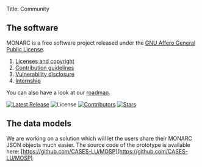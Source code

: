 Title: Community

## The software

MONARC is a free software project released under the
[GNU Affero General Public License](https://www.gnu.org/licenses/agpl-3.0.html).


1. [Licenses and copyright](/licenses-and-copyright)
2. [Contribution guidelines](/contribution-guidelines)
3. [Vulnerability disclosure](/vulnerability-disclosure)
4. [<s>Internship</s>](/internship)

You can also have a look at our [roadmap](https://github.com/monarc-project/MonarcAppFO/wiki/Roadmap).

<script type='text/javascript' src='https://www.openhub.net/p/monarc/widgets/project_factoids_stats?format=js'></script>

[![Latest Release](https://img.shields.io/github/release/monarc-project/MonarcAppFO.svg?style=flat-square)](https://github.com/monarc-project/MonarcAppFO/releases/latest)
![License](https://img.shields.io/github/license/monarc-project/MonarcAppFO.svg?style=flat-square)
[![Contributors](https://img.shields.io/github/contributors/monarc-project/MonarcAppFO.svg?style=flat-square)](https://github.com/monarc-project/MonarcAppFO/graphs/contributors)
[![Stars](https://img.shields.io/github/stars/monarc-project/MonarcAppFO.svg?style=flat-square)](https://github.com/monarc-project/MonarcAppFO/stargazers)


## The data models

We are working on a solution which will let the users share their MONARC JSON
objects much easier. The source code of the prototype is available here:
[https://github.com/CASES-LU/MOSP](https://github.com/CASES-LU/MOSP)
